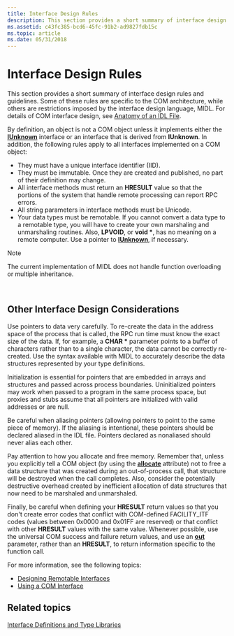```yaml
---
title: Interface Design Rules
description: This section provides a short summary of interface design rules and guidelines.
ms.assetid: c43fc385-bcd6-45fc-91b2-ad9827fdb15c
ms.topic: article
ms.date: 05/31/2018
---
```


# Interface Design Rules

This section provides a short summary of interface design rules and guidelines. Some of these rules are specific to the COM architecture, while others are restrictions imposed by the interface design language, MIDL. For details of COM interface design, see [Anatomy of an IDL File](anatomy-of-an-idl-file.md).

By definition, an object is not a COM object unless it implements either the [**IUnknown**](/windows/desktop/api/Unknwn/nn-unknwn-iunknown) interface or an interface that is derived from **IUnknown**. In addition, the following rules apply to all interfaces implemented on a COM object:

-   They must have a unique interface identifier (IID).
-   They must be immutable. Once they are created and published, no part of their definition may change.
-   All interface methods must return an **HRESULT** value so that the portions of the system that handle remote processing can report RPC errors.
-   All string parameters in interface methods must be Unicode.
-   Your data types must be remotable. If you cannot convert a data type to a remotable type, you will have to create your own marshaling and unmarshaling routines. Also, **LPVOID**, or **void \***, has no meaning on a remote computer. Use a pointer to [**IUnknown**](/windows/desktop/api/Unknwn/nn-unknwn-iunknown), if necessary.

> [!Note]  
> The current implementation of MIDL does not handle function overloading or multiple inheritance.

 

## Other Interface Design Considerations

Use pointers to data very carefully. To re-create the data in the address space of the process that is called, the RPC run time must know the exact size of the data. If, for example, a **CHAR \*** parameter points to a buffer of characters rather than to a single character, the data cannot be correctly re-created. Use the syntax available with MIDL to accurately describe the data structures represented by your type definitions.

Initialization is essential for pointers that are embedded in arrays and structures and passed across process boundaries. Uninitialized pointers may work when passed to a program in the same process space, but proxies and stubs assume that all pointers are initialized with valid addresses or are null.

Be careful when aliasing pointers (allowing pointers to point to the same piece of memory). If the aliasing is intentional, these pointers should be declared aliased in the IDL file. Pointers declared as nonaliased should never alias each other.

Pay attention to how you allocate and free memory. Remember that, unless you explicitly tell a COM object (by using the [**allocate**](https://docs.microsoft.com/windows/desktop/Midl/allocate) attribute) not to free a data structure that was created during an out-of-process call, that structure will be destroyed when the call completes. Also, consider the potentially destructive overhead created by inefficient allocation of data structures that now need to be marshaled and unmarshaled.

Finally, be careful when defining your **HRESULT** return values so that you don't create error codes that conflict with COM-defined FACILITY\_ITF codes (values between 0x0000 and 0x01FF are reserved) or that conflict with other **HRESULT** values with the same value. Whenever possible, use the universal COM success and failure return values, and use an [**out**](https://docs.microsoft.com/windows/desktop/Midl/out-idl) parameter, rather than an **HRESULT**, to return information specific to the function call.

For more information, see the following topics:

-   [Designing Remotable Interfaces](designing-remotable-interfaces.md)
-   [Using a COM Interface](using-a-com-interface.md)

## Related topics

<dl> <dt>

[Interface Definitions and Type Libraries](https://docs.microsoft.com/windows/desktop/Midl/interface-definitions-and-type-libraries)
</dt> </dl>

 

 




